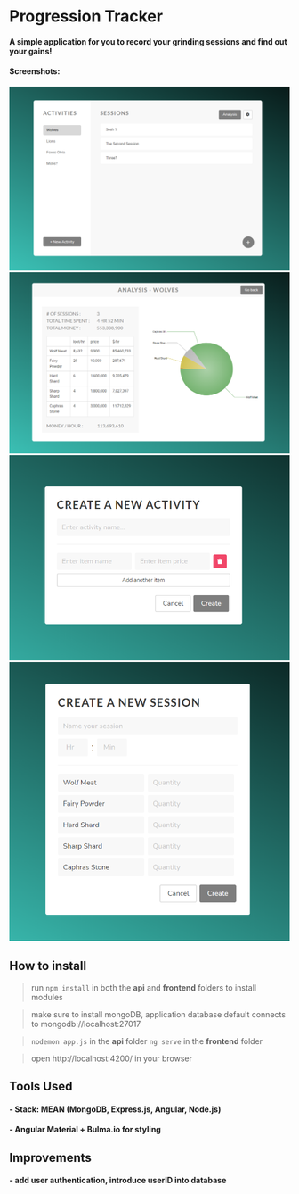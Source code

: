 # Progression Tracker

#### A simple application for you to record your grinding sessions and find out your gains!

#### Screenshots: 

![Alt text](screenshots/main-view.PNG "main-view")
![Alt text](screenshots/analysis.PNG "analysis")
![Alt text](screenshots/new-activity.PNG "new-activity")
![Alt text](screenshots/new-session.PNG "new-session")

## How to install

> run `npm install` in both the **api** and **frontend** folders to install modules

> make sure to install mongoDB, application database default connects to mongodb://localhost:27017

> `nodemon app.js` in the **api** folder
> `ng serve` in the **frontend** folder

> open http://localhost:4200/ in your browser

## Tools Used
#### - Stack: MEAN (MongoDB, Express.js, Angular, Node.js)
#### - Angular Material + Bulma.io for styling

## Improvements
#### - add user authentication, introduce userID into database
